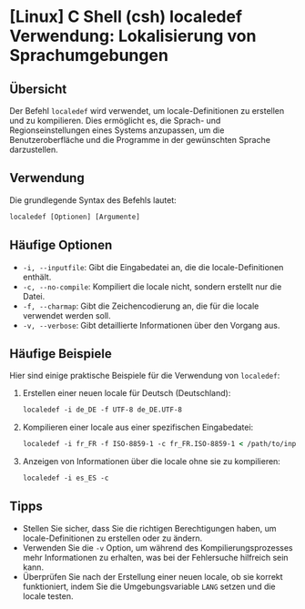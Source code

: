 # [Linux] C Shell (csh) localedef Verwendung: Lokalisierung von Sprachumgebungen

## Übersicht
Der Befehl `localedef` wird verwendet, um locale-Definitionen zu erstellen und zu kompilieren. Dies ermöglicht es, die Sprach- und Regionseinstellungen eines Systems anzupassen, um die Benutzeroberfläche und die Programme in der gewünschten Sprache darzustellen.

## Verwendung
Die grundlegende Syntax des Befehls lautet:

```csh
localedef [Optionen] [Argumente]
```

## Häufige Optionen
- `-i, --inputfile`: Gibt die Eingabedatei an, die die locale-Definitionen enthält.
- `-c, --no-compile`: Kompiliert die locale nicht, sondern erstellt nur die Datei.
- `-f, --charmap`: Gibt die Zeichencodierung an, die für die locale verwendet werden soll.
- `-v, --verbose`: Gibt detaillierte Informationen über den Vorgang aus.

## Häufige Beispiele
Hier sind einige praktische Beispiele für die Verwendung von `localedef`:

1. Erstellen einer neuen locale für Deutsch (Deutschland):

   ```csh
   localedef -i de_DE -f UTF-8 de_DE.UTF-8
   ```

2. Kompilieren einer locale aus einer spezifischen Eingabedatei:

   ```csh
   localedef -i fr_FR -f ISO-8859-1 -c fr_FR.ISO-8859-1 < /path/to/inputfile
   ```

3. Anzeigen von Informationen über die locale ohne sie zu kompilieren:

   ```csh
   localedef -i es_ES -c
   ```

## Tipps
- Stellen Sie sicher, dass Sie die richtigen Berechtigungen haben, um locale-Definitionen zu erstellen oder zu ändern.
- Verwenden Sie die `-v` Option, um während des Kompilierungsprozesses mehr Informationen zu erhalten, was bei der Fehlersuche hilfreich sein kann.
- Überprüfen Sie nach der Erstellung einer neuen locale, ob sie korrekt funktioniert, indem Sie die Umgebungsvariable `LANG` setzen und die locale testen.